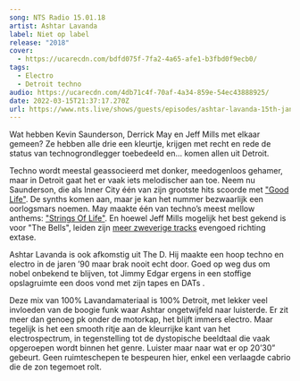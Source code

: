 ```yaml
---
song: NTS Radio 15.01.18
artist: Ashtar Lavanda
label: Niet op label
release: "2018"
cover:
  - https://ucarecdn.com/bdfd075f-7fa2-4a65-afe1-b3fbd0f9ecb0/
tags:
  - Electro
  - Detroit techno
audio: https://ucarecdn.com/4db71c4f-70af-4a34-859e-54ec43888925/
date: 2022-03-15T21:37:17.270Z
url: https://www.nts.live/shows/guests/episodes/ashtar-lavanda-15th-january-2018
---
```

Wat hebben Kevin Saunderson, Derrick May en Jeff Mills met elkaar gemeen? Ze hebben alle drie een kleurtje, krijgen met recht en rede de status van technogrondlegger toebedeeld en… komen allen uit Detroit.  

Techno wordt meestal geassocieerd met donker, meedogenloos gehamer, maar in Detroit gaat het er vaak iets melodischer aan toe. Neem nu Saunderson, die als Inner City één van zijn grootste hits scoorde met ["Good Life"](https://www.youtube.com/watch?v=KJxJxr9RlKM). De synths komen aan, maar je kan het nummer bezwaarlijk een oorlogsmars noemen. May maakte één van techno’s meest mellow anthems: ["Strings Of Life"](https://www.youtube.com/watch?v=rFQZndywOR4). En hoewel Jeff Mills mogelijk het best gekend is voor "The Bells", leiden zijn [meer zweverige tracks](https://www.youtube.com/watch?v=CRuAsP_T120) evengoed richting extase. 

Ashtar Lavanda is ook afkomstig uit The D. Hij maakte een hoop techno en electro in de jaren ’90 maar brak nooit echt door. Goed op weg dus om nobel onbekend te blijven, tot Jimmy Edgar ergens in een stoffige opslagruimte een doos vond met zijn tapes en DATs . 

Deze mix van 100% Lavandamateriaal is 100% Detroit, met lekker veel invloeden van de boogie funk waar Ashtar ongetwijfeld naar luisterde. Er zit meer dan genoeg pk onder de motorkap, het blijft immers electro. Maar tegelijk is het een smooth ritje aan de kleurrijke kant van het electrospectrum, in tegenstelling tot de dystopische beeldtaal die vaak opgeroepen wordt binnen het genre. Luister maar naar wat er op 20’30” gebeurt. Geen ruimteschepen te bespeuren hier, enkel een verlaagde cabrio die de zon tegemoet rolt.